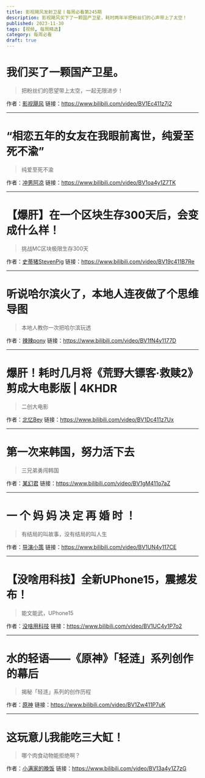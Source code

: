 ```yaml
---
title: 影视飓风发射卫星丨每周必看第245期
description: 影视飓风买下了一颗国产卫星，耗时两年半把粉丝们的心声带上了太空！
published: 2023-11-30
tags: [视频, 每周精选]
category: 每周必看
draft: true
---
```


# 我们买了一颗国产卫星。
> 把粉丝们的愿望带上太空，一起无限进步！

作者：[影视飓风](https://space.bilibili.com/946974)
链接：https://www.bilibili.com/video/BV1Ec411z7j2

---

# “相恋五年的女友在我眼前离世，纯爱至死不渝”
> 纯爱至死不渝

作者：[冲男阿凉](https://space.bilibili.com/239060440)
链接：https://www.bilibili.com/video/BV1oa4y1Z7TK

---

# 【爆肝】在一个区块生存300天后，会变成什么样！
> 挑战MC区块极限生存300天

作者：[史蒂猪StevenPig](https://space.bilibili.com/390527713)
链接：https://www.bilibili.com/video/BV19c411B7Re

---

# 听说哈尔滨火了，本地人连夜做了个思维导图
> 本地人教你一次把哈尔滨玩透

作者：[辣辣pony](https://space.bilibili.com/1856916260)
链接：https://www.bilibili.com/video/BV1fN4y1177D

---

# 爆肝！耗时几月将《荒野大镖客·救赎2》剪成大电影版 | 4KHDR
> 二创大电影

作者：[北忆Bey](https://space.bilibili.com/13848015)
链接：https://www.bilibili.com/video/BV1Dc411z7Ux

---

# 第一次来韩国，努力活下去
> 三兄弟勇闯韩国

作者：[某幻君](https://space.bilibili.com/1577804)
链接：https://www.bilibili.com/video/BV1gM411o7aZ

---

# 一 个 妈 妈 决 定 再 婚 时 ！
> 有结局的叫故事，没有结局的叫人生

作者：[导演小策](https://space.bilibili.com/81824112)
链接：https://www.bilibili.com/video/BV1UN4y117CE

---

# 【没啥用科技】全新UPhone15，震撼发布！
> 能文能武，UPhone15

作者：[没啥用科技](https://space.bilibili.com/174902557)
链接：https://www.bilibili.com/video/BV1UC4y1P7o2

---

# 水的轻语——《原神》「轻涟」系列创作的幕后
> 揭秘「轻涟」系列的创作历程

作者：[原神](https://space.bilibili.com/401742377)
链接：https://www.bilibili.com/video/BV1Zw411P7uK

---

# 这玩意儿我能吃三大缸！
> 哪个肉食动物能拒绝啊？

作者：[小满家的晚饭](https://space.bilibili.com/3218685)
链接：https://www.bilibili.com/video/BV13a4y1Z7zG


